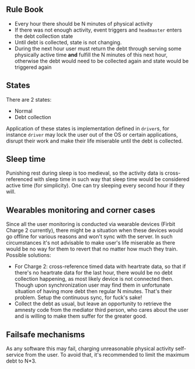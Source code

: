 ## Rule Book

- Every hour there should be N minutes of physical activity
- If there was not enough activity, event triggers and `headmaster` enters the debt collection state
- Until debt is collected, state is not changing.
- During the next hour user must return the debt through serving some physically active time __and__ fulfill the N minutes of this next hour, 
otherwise the debt would need to be collected again and state would be triggered again

## States

There are 2 states:

- Normal
- Debt collection

Application of these states is implementation defined in `driver`s, for instance `driver` may lock the user out of the 
OS or certain applications, disrupt their work and make their life miserable until the debt is collected.

## Sleep time

Punishing rest during sleep is too medieval, so the activity data is cross-referenced with sleep time in such way
that sleep time would be considered active time (for simplicity).
One can try sleeping every second hour if they will.

## Wearables monitoring and corner cases

Since all the user monitoring is conducted via wearable devices (Firbit Charge 2 currently), there might be a situation when these devices 
would go offline for various reasons and won't sync with the server. 
In such circumstances it's not advisable to make user's life miserable as there would be no way for them to revert that no matter how much they train.
Possible solutions:
- For Charge 2: cross-reference timed data with heartrate data, so that if there's no heartrate data for the last hour, there would be no debt collection happening,
as most likely device is not connected then. Though upon synchronization user may find them in unfortunate situation of having more debt then regular N minutes. That's their problem. Setup the continuous sync, for fuck's sake!
- Collect the debt as usual, but leave an opportunity to retrieve the amnesty code from the mediator third person, who cares about the user and is willing to make them suffer for the greater good.

## Failsafe mechanisms

As any software this may fail, charging unreasonable physical activity self-service from the user. To avoid that, it's recommended to limit the maximum debt to N*3.
